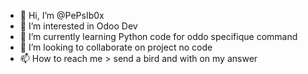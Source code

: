 - 👋 Hi, I’m @PePsIb0x
- 👀 I’m interested in Odoo Dev
- 🌱 I’m currently learning Python code for oddo specifique command
- 💞️ I’m looking to collaborate on project no code
- 📫 How to reach me > send a bird and with on my answer

<!---
PePsIb0x/PePsIb0x is a ✨ special ✨ repository because its `README.md` (this file) appears on your GitHub profile.
You can click the Preview link to take a look at your changes.
--->
